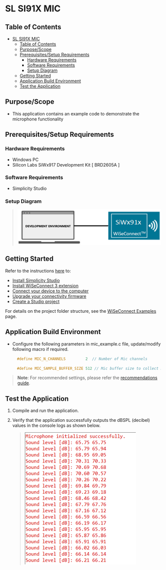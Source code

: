 # SL SI91X MIC

## Table of Contents

- [SL SI91X MIC](#sl-si91x-mic)
  - [Table of Contents](#table-of-contents)
  - [Purpose/Scope](#purposescope)
  - [Prerequisites/Setup Requirements](#prerequisitessetup-requirements)
    - [Hardware Requirements](#hardware-requirements)
    - [Software Requirements](#software-requirements)
    - [Setup Diagram](#setup-diagram)
  - [Getting Started](#getting-started)
  - [Application Build Environment](#application-build-environment)
  - [Test the Application](#test-the-application)

## Purpose/Scope

- This application contains an example code to demonstrate the microphone functionality

## Prerequisites/Setup Requirements

### Hardware Requirements

- Windows PC
- Silicon Labs SiWx917 Development Kit [ BRD2605A ]

### Software Requirements

- Simplicity Studio

### Setup Diagram

> ![Figure: setupdiagram](resources/readme/setupdiagram.png)

## Getting Started

Refer to the instructions [here](https://docs.silabs.com/wiseconnect/latest/wiseconnect-getting-started/) to:

- [Install Simplicity Studio](https://docs.silabs.com/wiseconnect/latest/wiseconnect-developers-guide-developing-for-silabs-hosts/#install-simplicity-studio)
- [Install WiSeConnect 3 extension](https://docs.silabs.com/wiseconnect/latest/wiseconnect-developers-guide-developing-for-silabs-hosts/#install-the-wi-se-connect-3-extension)
- [Connect your device to the computer](https://docs.silabs.com/wiseconnect/latest/wiseconnect-developers-guide-developing-for-silabs-hosts/#connect-si-wx91x-to-computer)
- [Upgrade your connectivity firmware ](https://docs.silabs.com/wiseconnect/latest/wiseconnect-developers-guide-developing-for-silabs-hosts/#update-si-wx91x-connectivity-firmware)
- [Create a Studio project ](https://docs.silabs.com/wiseconnect/latest/wiseconnect-developers-guide-developing-for-silabs-hosts/#create-a-project)

For details on the project folder structure, see the [WiSeConnect Examples](https://docs.silabs.com/wiseconnect/latest/wiseconnect-examples/#example-folder-structure) page.

## Application Build Environment

- Configure the following parameters in mic_example.c file, update/modify following macro if required.

  ```C
    #define MIC_N_CHANNELS         2  // Number of Mic channels
  ```   

  ```C
    #define MIC_SAMPLE_BUFFER_SIZE 512 // Mic buffer size to collect mic samples    
  ```  

> **Note**: For recommended settings, please refer the [recommendations guide](https://docs.silabs.com/wiseconnect/latest/wiseconnect-developers-guide-prog-recommended-settings/).

## Test the Application

1. Compile and run the application.
2. Verify that the application successfully outputs the dBSPL (decibel) values in the console logs as shown below.

    > ![Figure: Console Logs](resources/readme/mic_console_logs.png)
